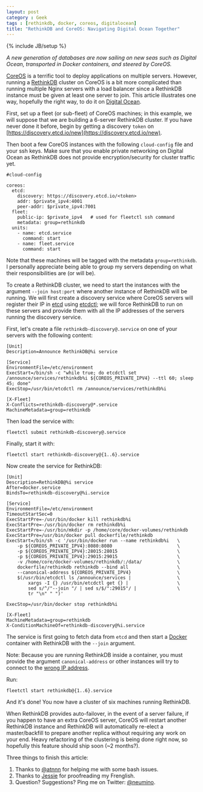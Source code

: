 ```yaml
---
layout: post
category : Geek
tags : [rethinkdb, docker, coreos, digitalocean]
title: "RethinkDB and CoreOS: Navigating Digital Ocean Together"
---
```

{% include JB/setup %}

_A new generation of databases are now sailing on new seas such as Digital Ocean,
transported in Docker containers, and steered by CoreOS._


[CoreOS](https://coreos.com) is a terrific tool to deploy applications on multiple
servers. However, running a [RethinkDB](http://rethinkdb.com) cluster on CoreOS is a bit more
complicated than running multiple Nginx servers with a load balancer since a RethinkDB
instance must be given at least one server to join. This article illustrates one way,
hopefully the right way, to do it on [Digital Ocean](https://digitalocean.com).


First, set up a fleet (or sub-fleet) of CoreOS machines; in this example, we will
suppose that we are building a 6-server RethinkDB cluster. If you have never done it
before, begin by getting a discovery `token` on
[https://discovery.etcd.io/new](https://discovery.etcd.io/new).

Then boot a few CoreOS instances with the following `cloud-config` file and your
ssh keys. Make sure that you enable private networking on Digital Ocean as RethinkDB
does not provide encryption/security for cluster traffic yet.

```
#cloud-config

coreos:
  etcd:
    discovery: https://discovery.etcd.io/<token>
    addr: $private_ipv4:4001
    peer-addr: $private_ipv4:7001
  fleet:
    public-ip: $private_ipv4   # used for fleetctl ssh command
    metadata: group=rethinkdb
  units:
    - name: etcd.service
      command: start
    - name: fleet.service
      command: start
```

Note that these machines will be tagged with the metadata `group=rethinkdb`. I
personally appreciate being able to group my servers depending on
what their responsibilities are (or will be).

To create a RethinkDB cluster, we need to start the instances with the argument
`--join host:port` where another instance of RethinkDB will be running.
We will first create a discovery service where CoreOS servers will register their
IP in [etcd](https://coreos.com/using-coreos/etcd/) using
[etcdctl](https://coreos.com/docs/etcdctl/); we will force RethinkDB to run
on these servers and provide them with all the IP addresses of the servers running the
discovery service.


First, let's create a file `rethinkdb-discovery@.service` on one of your servers with the
following content:

```
[Unit]
Description=Announce RethinkDB@%i service

[Service]
EnvironmentFile=/etc/environment
ExecStart=/bin/sh -c "while true; do etcdctl set /announce/services/rethinkdb%i ${COREOS_PRIVATE_IPV4} --ttl 60; sleep 45; done"
ExecStop=/usr/bin/etcdctl rm /announce/services/rethinkdb%i

[X-Fleet]
X-Conflicts=rethinkdb-discovery@*.service
MachineMetadata=group=rethinkdb
```

Then load the service with:

```
fleetctl submit rethinkdb-discovery@.service
```

Finally, start it with:

```
fleetctl start rethinkdb-discovery@{1..6}.service
```

Now create the service for RethinkDB:

```
[Unit]
Description=RethinkDB@%i service
After=docker.service
BindsTo=rethinkdb-discovery@%i.service

[Service]
EnvironmentFile=/etc/environment
TimeoutStartSec=0
ExecStartPre=-/usr/bin/docker kill rethinkdb%i
ExecStartPre=-/usr/bin/docker rm rethinkdb%i
ExecStartPre=-/usr/bin/mkdir -p /home/core/docker-volumes/rethinkdb
ExecStartPre=/usr/bin/docker pull dockerfile/rethinkdb
ExecStart=/bin/sh -c '/usr/bin/docker run --name rethinkdb%i   \
    -p ${COREOS_PRIVATE_IPV4}:8080:8080                        \
    -p ${COREOS_PRIVATE_IPV4}:28015:28015                      \
    -p ${COREOS_PRIVATE_IPV4}:29015:29015                      \
    -v /home/core/docker-volumes/rethinkdb/:/data/             \
    dockerfile/rethinkdb rethinkdb --bind all                  \
    --canonical-address ${COREOS_PRIVATE_IPV4}                 \
    $(/usr/bin/etcdctl ls /announce/services |                 \
        xargs -I {} /usr/bin/etcdctl get {} |                  \
        sed s/^/"--join "/ | sed s/$/":29015"/ |               \
        tr "\n" " ")'

ExecStop=/usr/bin/docker stop rethinkdb%i

[X-Fleet]
MachineMetadata=group=rethinkdb
X-ConditionMachineOf=rethinkdb-discovery@%i.service
```

The service is first going to fetch data from `etcd` and then start a
[Docker](https://docker.com) container with RethinkDB with the `--join` argument.

Note: Because you are running RethinkDB inside a container, you must provide
the argument `canonical-address` or other instances will try to connect to the
[wrong IP address](https://github.com/rethinkdb/rethinkdb/issues/486).


Run:

```
fleetctl start rethinkdb@{1..6}.service
```

And it's done! You now have a cluster of six machines running RethinkDB.

When RethinkDB provides auto-failover, in the event of a server failure, if you happen to have
an extra CoreOS server, CoreOS will restart another RethinkDB instance and RethinkDB will
automatically re-elect a master/backfill to prepare another
replica without requiring any work on your end.
Heavy refactoring of the clustering is being done right now, so hopefully
this feature should ship soon (~2 months?).

Three things to finish this article:

1. Thanks to [@atnnn](https://github.com/atnnn) for helping me with some bash issues.
2. Thanks to [Jessie](https://twitter.com/jessskuo) for proofreading my Frenglish.
3. Question? Suggestions? Ping me on Twitter: [@neumino](https://twitter.com/neumino).
